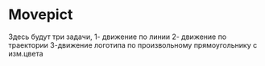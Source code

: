 # Movepict
Здесь будут три задачи, 1- движение по линии
2- движение по траектории
3-движение логотипа по произвольному прямоугольнику с изм.цвета
